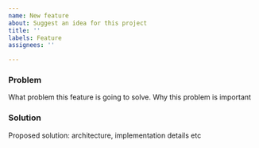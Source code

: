 ```yaml
---
name: New feature
about: Suggest an idea for this project
title: ''
labels: Feature
assignees: ''

---
```


### Problem

What problem this feature is going to solve. Why this problem is important

### Solution

Proposed solution: architecture, implementation details etc
